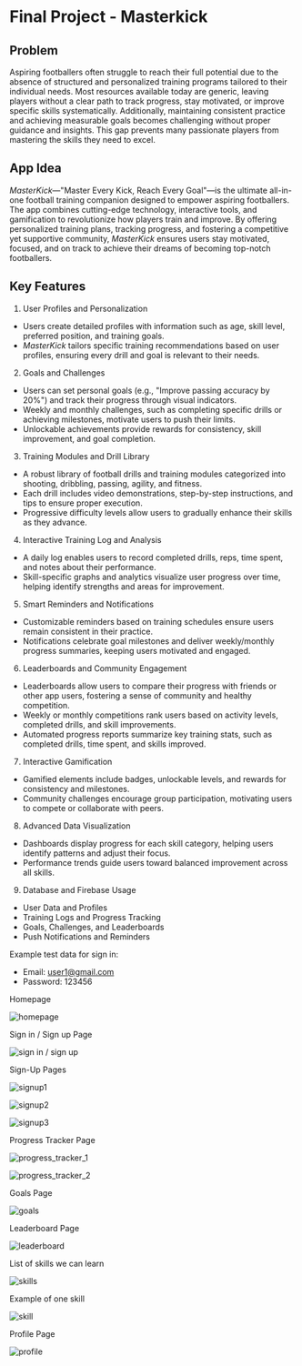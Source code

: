 # Final Project - Masterkick


## Problem

Aspiring footballers often struggle to reach their full potential due to the absence of structured and personalized training programs tailored to their individual needs. Most resources available today are generic, leaving players without a clear path to track progress, stay motivated, or improve specific skills systematically. Additionally, maintaining consistent practice and achieving measurable goals becomes challenging without proper guidance and insights. This gap prevents many passionate players from mastering the skills they need to excel.

## App Idea

_MasterKick_—"Master Every Kick, Reach Every Goal"—is the ultimate all-in-one football training companion designed to empower aspiring footballers. The app combines cutting-edge technology, interactive tools, and gamification to revolutionize how players train and improve. By offering personalized training plans, tracking progress, and fostering a competitive yet supportive community, _MasterKick_ ensures users stay motivated, focused, and on track to achieve their dreams of becoming top-notch footballers.

## Key Features

1. User Profiles and Personalization

- Users create detailed profiles with information such as age, skill level, preferred position, and training goals.
- _MasterKick_ tailors specific training recommendations based on user profiles, ensuring every drill and goal is relevant to their needs.

2. Goals and Challenges

- Users can set personal goals (e.g., "Improve passing accuracy by 20%") and track their progress through visual indicators.
- Weekly and monthly challenges, such as completing specific drills or achieving milestones, motivate users to push their limits.
- Unlockable achievements provide rewards for consistency, skill improvement, and goal completion.

3. Training Modules and Drill Library

- A robust library of football drills and training modules categorized into shooting, dribbling, passing, agility, and fitness.
- Each drill includes video demonstrations, step-by-step instructions, and tips to ensure proper execution.
- Progressive difficulty levels allow users to gradually enhance their skills as they advance.

4. Interactive Training Log and Analysis

- A daily log enables users to record completed drills, reps, time spent, and notes about their performance.
- Skill-specific graphs and analytics visualize user progress over time, helping identify strengths and areas for improvement.

5. Smart Reminders and Notifications

- Customizable reminders based on training schedules ensure users remain consistent in their practice.
- Notifications celebrate goal milestones and deliver weekly/monthly progress summaries, keeping users motivated and engaged.

6. Leaderboards and Community Engagement

- Leaderboards allow users to compare their progress with friends or other app users, fostering a sense of community and healthy competition.
- Weekly or monthly competitions rank users based on activity levels, completed drills, and skill improvements.
- Automated progress reports summarize key training stats, such as completed drills, time spent, and skills improved.

7. Interactive Gamification

- Gamified elements include badges, unlockable levels, and rewards for consistency and milestones.
- Community challenges encourage group participation, motivating users to compete or collaborate with peers.

8. Advanced Data Visualization

- Dashboards display progress for each skill category, helping users identify patterns and adjust their focus.
- Performance trends guide users toward balanced improvement across all skills.

9. Database and Firebase Usage

- User Data and Profiles
- Training Logs and Progress Tracking
- Goals, Challenges, and Leaderboards
- Push Notifications and Reminders

Example test data for sign in:

- Email: user1@gmail.com
- Password: 123456

Homepage

![homepage](https://github.com/molab-itp/Masterkick/blob/main/Images/home.png)

Sign in / Sign up Page

![sign in / sign up](https://github.com/molab-itp/Masterkick/blob/main/Images/home_2.png)

Sign-Up Pages

![signup1](https://github.com/molab-itp/Masterkick/blob/main/Images/signup_1.png)

![signup2](https://github.com/molab-itp/Masterkick/blob/main/Images/signup_2.png)

![signup3](https://github.com/molab-itp/Masterkick/blob/main/Images/signup_3.png)

Progress Tracker Page

![progress_tracker_1](https://github.com/molab-itp/Masterkick/blob/main/Images/progress_tracker.png)

![progress_tracker_2](https://github.com/molab-itp/Masterkick/blob/main/Images/progress_tracker_2.png)

Goals Page

![goals](https://github.com/molab-itp/Masterkick/blob/main/Images/goals.png)

Leaderboard Page

![leaderboard](https://github.com/molab-itp/Masterkick/blob/main/Images/leaderboards.png)

List of skills we can learn

![skills](https://github.com/molab-itp/Masterkick/blob/main/Images/skills.png)

Example of one skill

![skill](https://github.com/molab-itp/Masterkick/blob/main/Images/skills_2.png)

Profile Page

![profile](https://github.com/molab-itp/Masterkick/blob/main/Images/profile.png)
